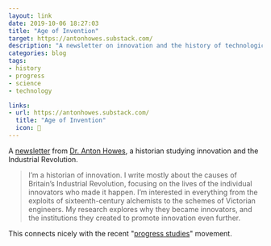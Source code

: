 ```yaml
---
layout: link
date: 2019-10-06 18:27:03
title: "Age of Invention"
target: https://antonhowes.substack.com/
description: "A newsletter on innovation and the history of technological progress."
categories: blog
tags:
- history
- progress
- science
- technology

links:
- url: https://antonhowes.substack.com/
  title: "Age of Invention"
  icon: 🚜
---
```


A [newsletter](https://antonhowes.substack.com/ "Anton Howes") from [Dr. Anton Howes](https://twitter.com/antonhowes "Anton Howes on Twitter"), a historian studying innovation and the Industrial Revolution.

> I’m a historian of innovation. I write mostly about the causes of Britain’s Industrial Revolution, focusing on the lives of the individual innovators who made it happen. I’m interested in everything from the exploits of sixteenth-century alchemists to the schemes of Victorian engineers. My research explores why they became innovators, and the institutions they created to promote innovation even further.

This connects nicely with the recent "[progress studies](/post/progress-studies/ "Progress Studies")" movement.
